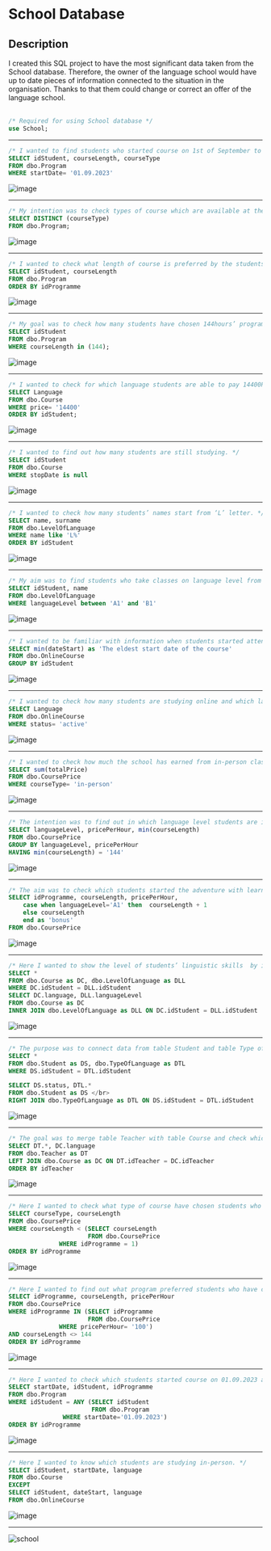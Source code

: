 # School Database
## Description
I created this SQL project to have the most significant data taken from the School database. Therefore, the owner of the language school would have up to date pieces of information connected to the situation in the organisation. Thanks to that them could change or correct an offer of the language school.
</br>
</br>
```sql
/* Required for using School database */
use School;
```
___
```sql
/* I wanted to find students who started course on 1st of September to know what type of course and its length they chose. */
SELECT idStudent, courseLength, courseType
FROM dbo.Program
WHERE startDate= '01.09.2023'
```
![image](https://github.com/user-attachments/assets/c4e94a78-4513-4a6d-86c6-9521122e47e5)
___
```sql
/* My intention was to check types of course which are available at the school. */
SELECT DISTINCT (courseType)
FROM dbo.Program;
```
![image](https://github.com/user-attachments/assets/d89a66e2-fdf5-47ef-8a70-5bc927e1f219)
___
```sql
/* I wanted to check what length of course is preferred by the students. */
SELECT idStudent, courseLength
FROM dbo.Program
ORDER BY idProgramme
```
![image](https://github.com/user-attachments/assets/50cce243-3b65-4f8b-9bd6-c622272851b2)
___
```sql
/* My goal was to check how many students have chosen 144hours’ programme. */
SELECT idStudent
FROM dbo.Program
WHERE courseLength in (144);
````
![image](https://github.com/user-attachments/assets/7e3e331a-acc6-4543-a6fb-953d486b65d3)
___
```sql
/* I wanted to check for which language students are able to pay 14400PLN. */
SELECT Language
FROM dbo.Course
WHERE price= '14400'
ORDER BY idStudent;
```
![image](https://github.com/user-attachments/assets/bee3ab56-c018-4fae-bfdd-1c4fd1f84123)
___
```sql
/* I wanted to find out how many students are still studying. */
SELECT idStudent
FROM dbo.Course
WHERE stopDate is null
```
![image](https://github.com/user-attachments/assets/9d5b6e36-e174-4c6a-8946-7caad1b35e32)
___
```sql
/* I wanted to check how many students’ names start from ‘L’ letter. */
SELECT name, surname
FROM dbo.LevelOfLanguage
WHERE name like 'L%'
ORDER BY idStudent
```
![image](https://github.com/user-attachments/assets/eccb01f4-1681-41cc-811f-3698bd9408f1)
___
```sql
/* My aim was to find students who take classes on language level from A1 to B1. */
SELECT idStudent, name
FROM dbo.LevelOfLanguage
WHERE languageLevel between 'A1' and 'B1'
```
![image](https://github.com/user-attachments/assets/c3a5a609-d9a7-4922-8e18-ba3bc069b42c)
___
```sql
/* I wanted to be familiar with information when students started attending classes at school. */
SELECT min(dateStart) as 'The eldest start date of the course'
FROM dbo.OnlineCourse
GROUP BY idStudent
```
![image](https://github.com/user-attachments/assets/39bf9fe7-3fef-47a4-8cf3-7815dcdf3379)
___
```sql
/* I wanted to check how many students are studying online and which language they chose. */
SELECT Language
FROM dbo.OnlineCourse
WHERE status= 'active'
```
![image](https://github.com/user-attachments/assets/14e78db2-773f-496e-b052-3bb1adc51135)
___
```sql
/* I wanted to check how much the school has earned from in-person classes. */
SELECT sum(totalPrice)
FROM dbo.CoursePrice
WHERE courseType= 'in-person'
```
![image](https://github.com/user-attachments/assets/d7085b34-0a56-4884-a2c2-491f4f3caf45)
___
```sql
/* The intention was to find out in which language level students are interested in, if they choose the longest course and how much they are able to pay for it per hour. */
SELECT languageLevel, pricePerHour, min(courseLength)
FROM dbo.CoursePrice
GROUP BY languageLevel, pricePerHour
HAVING min(courseLength) = '144'
```
![image](https://github.com/user-attachments/assets/7ee9fe14-cef1-4649-9597-40de98df11c7)
___
```sql
/* The aim was to check which students started the adventure with learning a foreign language, to give them one hour of course for free, in a form of bonus. */
SELECT idProgramme, courseLength, pricePerHour,
    case when languageLevel='A1' then  courseLength + 1
	else courseLength
	end as 'bonus'
FROM dbo.CoursePrice
```
![image](https://github.com/user-attachments/assets/d0d45682-78bd-4470-b53f-a8305e81ea63)
___
```sql
/* Here I wanted to show the level of students’ linguistic skills  by introducing the common part of two tables, Course and Level of language. */
SELECT *
FROM dbo.Course as DC, dbo.LevelOfLanguage as DLL
WHERE DC.idStudent = DLL.idStudent
SELECT DC.language, DLL.languageLevel
FROM dbo.Course as DC
INNER JOIN dbo.LevelOfLanguage as DLL ON DC.idStudent = DLL.idStudent
```
![image](https://github.com/user-attachments/assets/826a0ba8-8797-42fa-8d75-fad9f3cea4e0)
___
```sql
/* The purpose was to connect data from table Student and table Type of language and have student’s status, type of course and surname combined in one results' table. */
SELECT *
FROM dbo.Student as DS, dbo.TypeOfLanguage as DTL
WHERE DS.idStudent = DTL.idStudent

SELECT DS.status, DTL.*
FROM dbo.Student as DS </br>
RIGHT JOIN dbo.TypeOfLanguage as DTL ON DS.idStudent = DTL.idStudent
```
![image](https://github.com/user-attachments/assets/30c9ed97-502b-4a18-89ca-a0b31e33feb9)
___
```sql
/* The goal was to merge table Teacher with table Course and check which language teach each teacher. */
SELECT DT.*, DC.language
FROM dbo.Teacher as DT
LEFT JOIN dbo.Course as DC ON DT.idTeacher = DC.idTeacher
ORDER BY idTeacher
```
![image](https://github.com/user-attachments/assets/9e299e61-dd7d-4c30-aa98-766b36b20777)
___
```sql
/* Here I wanted to check what type of course have chosen students who preferred 72hours course. */
SELECT courseType, courseLength
FROM dbo.CoursePrice
WHERE courseLength < (SELECT courseLength
                      FROM dbo.CoursePrice
		      WHERE idProgramme = 1)
ORDER BY idProgramme
```
![image](https://github.com/user-attachments/assets/7ab55bb2-0cbd-4b2e-97b5-9ba55094963e)
___
```sql
/* Here I wanted to find out what program preferred students who have chosen 72hours course with price per hour equal to 100. */
SELECT idProgramme, courseLength, pricePerHour
FROM dbo.CoursePrice
WHERE idProgramme IN (SELECT idProgramme
                      FROM dbo.CoursePrice
		      WHERE pricePerHour= '100')
AND courseLength <> 144
ORDER BY idProgramme
```
![image](https://github.com/user-attachments/assets/dd0751f7-e5aa-40c5-8225-95b2c1c6d8b2)
___
```sql
/* Here I wanted to check which students started course on 01.09.2023 and the programme they chose. */
SELECT startDate, idStudent, idProgramme
FROM dbo.Program
WHERE idStudent = ANY (SELECT idStudent
                       FROM dbo.Program
		       WHERE startDate='01.09.2023')
ORDER BY idProgramme
```
![image](https://github.com/user-attachments/assets/2025517d-355b-478a-b0cf-eb604f4ff0bd)
___
```sql
/* Here I wanted to know which students are studying in-person. */
SELECT idStudent, startDate, language
FROM dbo.Course
EXCEPT
SELECT idStudent, dateStart, language
FROM dbo.OnlineCourse
```
![image](https://github.com/user-attachments/assets/7b396caf-5c56-4814-a950-4fe57d07d493)

___
![school](https://github.com/user-attachments/assets/3bc7bbc2-8114-4a0b-95e1-5324328c3c19)
